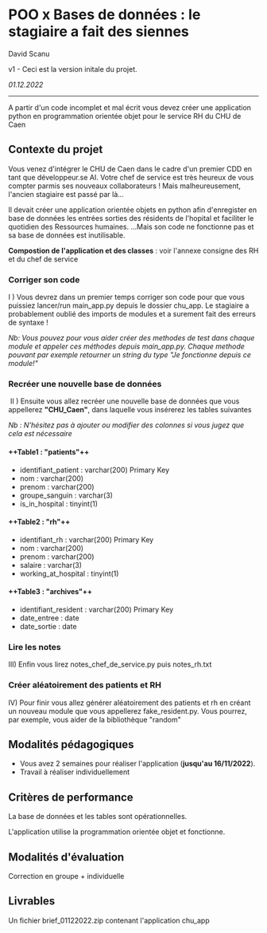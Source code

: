 # POO x Bases de données : le stagiaire a fait des siennes

David Scanu

v1 - Ceci est la version initale du projet. 

*01.12.2022*

---

A partir d'un code incomplet et mal écrit vous devez créer une application python en programmation orientée objet pour le service RH du CHU de Caen

## Contexte du projet

Vous venez d'intégrer le CHU de Caen dans le cadre d'un premier CDD en tant que développeur.se AI. Votre chef de service est très heureux de vous compter parmis ses nouveaux collaborateurs ! Mais malheureusement, l'ancien stagiaire est passé par là...

Il devait créer une application orientée objets en python afin d'enregister en base de données les entrées sorties des résidents de l'hopital et faciliter le quotidien des Ressources humaines. ...Mais son code ne fonctionne pas et sa base de données est inutilisable.

**Compostion de l'application et des classes** : voir l'annexe consigne des RH et du chef de service
​
### Corriger son code

I ) Vous devrez dans un premier temps corriger son code pour que vous puissiez lancer/run main_app.py depuis le dossier chu_app. Le stagiaire a probablement oublié des imports de modules et a surement fait des erreurs de syntaxe !

*Nb: Vous pouvez pour vous aider créer des methodes de test dans chaque module et appeler ces méthodes depuis main_app.py. Chaque methode pouvant par exemple retourner un string du type "Je fonctionne depuis ce module!"*

### Recréer une nouvelle base de données
​
II ) Ensuite vous allez recréer une nouvelle base de données que vous appellerez **"CHU_Caen"**, dans laquelle vous insérerez les tables suivantes

*Nb : N'hésitez pas à ajouter ou modifier des colonnes si vous jugez que cela est nécessaire*

#### ++Table1 : "patients"++

- identifiant_patient : varchar(200) Primary Key
- nom : varchar(200)
- prenom : varchar(200)
- groupe_sanguin : varchar(3)
- is_in_hospital : tinyint(1)

#### ++Table2 : "rh"++

- identifiant_rh : varchar(200) Primary Key
- nom : varchar(200)
- prenom : varchar(200)
- salaire : varchar(3)
- working_at_hospital : tinyint(1)

#### ++Table3 : "archives"++

- identifiant_resident : varchar(200) Primary Key
- date_entree : date
- date_sortie : date

### Lire les notes

III) Enfin vous lirez notes_chef_de_service.py puis notes_rh.txt

### Créer aléatoirement des patients et RH

IV) Pour finir vous allez générer aléatoirement des patients et rh en créant un nouveau module que vous appellerez fake_resident.py. Vous pourrez, par exemple, vous aider de la bibliothèque "random"

## Modalités pédagogiques

- Vous avez 2 semaines pour réaliser l'application (**jusqu'au 16/11/2022**).
- Travail à réaliser individuellement

## Critères de performance

La base de données et les tables sont opérationnelles.

L'application utilise la programmation orientée objet et fonctionne.

## Modalités d'évaluation

Correction en groupe + individuelle

## Livrables

Un fichier brief_01122022.zip contenant l'application chu_app